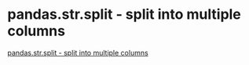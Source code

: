 # pandas.str.split - split into multiple columns
[pandas.str.split - split into multiple columns](https://aiwithcloud.com/2022/09/19/pandas-str-split___split_into_multiple_columns/)